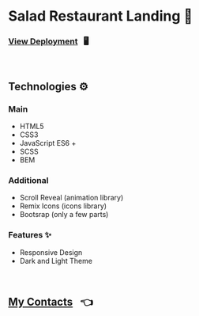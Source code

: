 # Salad Restaurant Landing 🥗

### [View Deployment](https://alexandrspevakov.github.io/restaurant-landing/) &nbsp; 🖥️

<br/>

## Technologies ⚙️

### Main
  * HTML5
  * CSS3
  * JavaScript ES6 +
  * SCSS
  * BEM
  
### Additional
  * Scroll Reveal (animation library)
  * Remix Icons (icons library)
  * Bootsrap (only a few parts)
  
### Features ✨
  * Responsive Design
  * Dark and Light Theme
  
<br/>
  
## [My Contacts](https://github.com/AlexandrSpevakov#contact-me) &nbsp; 👈
